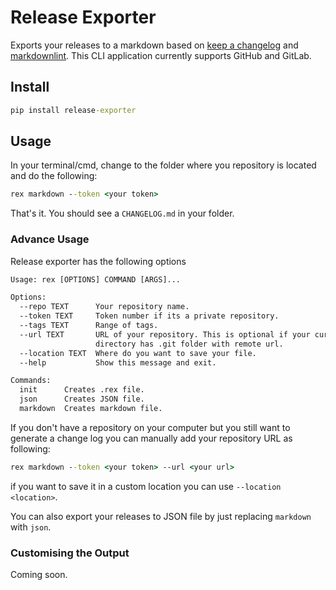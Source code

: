 # Release Exporter

Exports your releases to a markdown based on [keep a changelog](http://keepachangelog.com/en/1.0.0/) and [markdownlint](https://github.com/DavidAnson/markdownlint). This CLI application currently supports GitHub and GitLab.

## Install

```cmd
pip install release-exporter
```

## Usage

In your terminal/cmd, change to the folder where you repository is located and do the following:

```cmd
rex markdown --token <your token>
```

That's it. You should see a `CHANGELOG.md` in your folder.


### Advance Usage

Release exporter has the following options

```cmd
Usage: rex [OPTIONS] COMMAND [ARGS]...

Options:
  --repo TEXT      Your repository name.
  --token TEXT     Token number if its a private repository.
  --tags TEXT      Range of tags.
  --url TEXT       URL of your repository. This is optional if your current
                   directory has .git folder with remote url.
  --location TEXT  Where do you want to save your file.
  --help           Show this message and exit.

Commands:
  init      Creates .rex file.
  json      Creates JSON file.
  markdown  Creates markdown file.
```

If you don't have a repository on your computer but you still want to generate a change log you can manually add your repository URL as following:

```cmd
rex markdown --token <your token> --url <your url>
```

if you want to save it in a custom location you can use `--location <location>`.

You can also export your releases to JSON file by just replacing `markdown` with `json`.

### Customising the Output

Coming soon.
